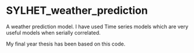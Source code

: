 # SYLHET_weather_prediction
A weather prediction model. I have used Time series models which are very useful models when serially correlated.

My final year thesis has been based on this code.
